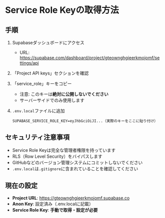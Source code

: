 # Service Role Keyの取得方法

## 手順

1. Supabaseダッシュボードにアクセス
   - URL: https://supabase.com/dashboard/project/gteownghgieerkmojomf/settings/api

2. 「Project API keys」セクションを確認

3. 「service_role」キーをコピー
   - 注意: このキーは**絶対に公開しないでください**
   - サーバーサイドでのみ使用します

4. `.env.local`ファイルに追加
   ```
   SUPABASE_SERVICE_ROLE_KEY=eyJhbGciOiJI...（実際のキーをここに貼り付け）
   ```

## セキュリティ注意事項

- Service Role Keyは完全な管理者権限を持っています
- RLS（Row Level Security）をバイパスします
- GitHubなどのバージョン管理システムにコミットしないでください
- `.env.local`は`.gitignore`に含まれていることを確認してください

## 現在の設定

- **Project URL**: https://gteownghgieerkmojomf.supabase.co
- **Anon Key**: 設定済み（.env.localに記載）
- **Service Role Key**: **手動で取得・設定が必要**